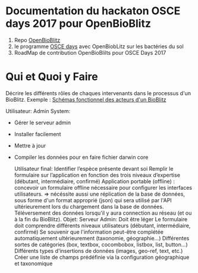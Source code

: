 # Documentation du hackaton OSCE days 2017 pour OpenBioBlitz

1. Repo [OpenBioBlitz](https://github.com/onorvez/OpenBioBlitz/blob/master/README.md)
2. le programme [OSCE days](https://openagenda.com/biomehacklab/events/osce-days-rennes-viens-pratiquer-apprendre-et-echanger?lang=fr) avec OpenBiobLitz sur les bactéries du sol 
3. RoadMap de contribution OpenBioBlilts pour OSCE Days 2017

# Qui et Quoi y Faire

Décrire les différents rôles de chaques intervenants dans le processus d'un BioBlitz. 
Exemple :
[Schémas fonctionnel des acteurs d'un BioBlitz](https://github.com/onorvez/OpenBioBlitz/blob/master/Capture%20d%E2%80%99e%CC%81cran%202017-05-26%20a%CC%80%2023.13.13.png)

Utilisateur:
    Admin System:
- Gérer le serveur admin
- Installer facilement
- Mettre à jour
- Compiler les données pour en faire fichier darwin core

    Utilisateur final:
Identifier l’espèce présente devant soi
Remplir le formulaire sur l’application en fonction des trois niveaux d’expertise (débutant, intermédiaire, confirmé)
Application portable (offline) : concevoir un formulaire offline nécessaire pour configurer les interfaces utilisateurs. => nécéssite aussi une réplication de la base de données, sous forme d'un format approprié (json) qui sera utilisé par l'API ultérieurement lors du chargement dans la base de données. Téléversement des données lorsqu'il y aura connection au réseau (et ou à la fin du BioBlitz).
Objet:
    Serveur Admin:
Doit être léger
Le formulaire doit comprendre différents niveaux utilisateurs (débutant, intermédiaire, confirmé) Se souvenir que l'information peut-être complétée automatiquement ultérieurement (taxonomie, géographie...) Différentes sortes de catégories (box, textbox, cocombobox, listbox, list, button...) Différents types d'insertions de données (images, geo-ref, text, etc.) Créer une liste de champs prédéfinie via la configuration géographique et taxonomique


